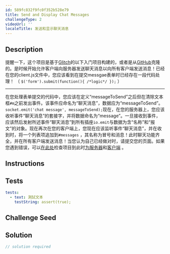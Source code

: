 ```yaml
---
id: 589fc832f9fc0f352b528e79
title: Send and Display Chat Messages
challengeType: 2
videoUrl: ''
localeTitle: 发送和显示聊天消息
---
```


## Description
<section id="description">提醒一下，这个项目是基于<a href="https://glitch.com/#!/import/github/freeCodeCamp/boilerplate-socketio/">Glitch</a>的以下入门项目构建的，或者是从<a href="https://github.com/freeCodeCamp/boilerplate-socketio/">GitHub</a>克隆的。是时候开始允许客户端向服务器发送聊天消息以向所有客户端发送消息！已经在您的client.js文件中，您应该看到在提交messgae表单时已经存在一段代码处理！ （ <code>$(&#39;form&#39;).submit(function(){ /*logic*/ });</code> ） <hr>在您处理表单提交的代码中，您应该在定义“messageToSend”之后但在清除文本框<code>#m</code>之前发出事件。该事件应命名为“聊天消息”，数据应为“messageToSend”。 <code>socket.emit(&#39;chat message&#39;, messageToSend);</code>现在，在您的服务器上，您应该收听事件“聊天消息”的套接字，并将数据命名为“message”。一旦接收到事件，应该然后发射所述事件“聊天消息”到所有插座<code>io.emit</code>与数据为含“名称”和“报文”的对象。现在再次在您的客户端上，您现在应该监听事件“聊天消息”，并在收到时，将一个列表项追加到<code>#messages</code> ，其名称为冒号和消息！此时聊天功能齐全，并在所有客户端发送消息！当您认为自己已经做对时，请提交您的页面。如果您遇到错误，可以<a href="https://gist.github.com/JosephLivengood/3e4b7750f6cd42feaa2768458d682136">在此处</a>检查项目到此时<a href="https://gist.github.com/JosephLivengood/3e4b7750f6cd42feaa2768458d682136">为服务器</a>和<a href="https://gist.github.com/JosephLivengood/41ba76348df3013b7870dc64861de744">客户端</a> 。 </section>

## Instructions
<section id="instructions">
</section>

## Tests
<section id='tests'>

```yml
tests:
  - text: 測試文本
    testString: assert(true);

```

</section>

## Challenge Seed
<section id='challengeSeed'>

</section>

## Solution
<section id='solution'>

```js
// solution required
```
</section>
